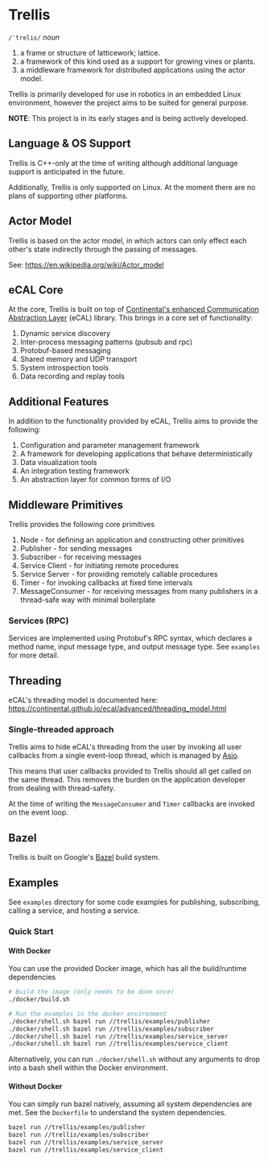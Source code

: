 # Trellis

`/ˈtrelis/`
_noun_

1. a frame or structure of latticework; lattice.
2. a framework of this kind used as a support for growing vines or plants.
3. a middleware framework for distributed applications using the actor model.

Trellis is primarily developed for use in robotics in an embedded Linux environment, however the project aims to be suited for general purpose.

**NOTE**: This project is in its early stages and is being actively developed.

## Language & OS Support
Trellis is C++-only at the time of writing although additional language support is anticipated in the future.

Additionally, Trellis is only supported on Linux. At the moment there are no plans of supporting other platforms.

## Actor Model
Trellis is based on the actor model, in which actors can only effect each other's
state indirectly through the passing of messages.

See: https://en.wikipedia.org/wiki/Actor_model

## eCAL Core
At the core, Trellis is built on top of [Continental's enhanced Communication Abstraction Layer](https://github.com/continental/ecal) (eCAL) library. This brings in a core set of functionality:

1. Dynamic service discovery
1. Inter-process messaging patterns (pubsub and rpc)
1. Protobuf-based messaging
1. Shared memory and UDP transport
1. System introspection tools
1. Data recording and replay tools

## Additional Features
In addition to the functionality provided by eCAL, Trellis aims to provide
the following:

1. Configuration and parameter management framework
1. A framework for developing applications that behave deterministically
1. Data visualization tools
1. An integration testing framework
1. An abstraction layer for common forms of I/O

## Middleware Primitives
Trellis provides the following core primitives

1. Node - for defining an application and constructing other primitives
1. Publisher - for sending messages
1. Subscriber - for receiving messages
1. Service Client - for initiating remote procedures
1. Service Server - for providing remotely callable procedures
1. Timer - for invoking callbacks at fixed time intervals
1. MessageConsumer - for receiving messages from many publishers in a thread-safe way with minimal boilerplate

### Services (RPC)
Services are implemented using Protobuf's RPC syntax, which declares a method
name, input message type, and output message type. See `examples` for more detail.

## Threading
eCAL's threading model is documented here: https://continental.github.io/ecal/advanced/threading_model.html

### Single-threaded approach
Trellis aims to hide eCAL's threading from the user by invoking all user callbacks from a single event-loop thread, which is managed by [Asio](https://think-async.com/Asio/).

This means that user callbacks provided to Trellis should all get called on the
same thread. This removes the burden on the application developer from dealing
with thread-safety.

At the time of writing the `MessageConsumer` and `Timer` callbacks are invoked
on the event loop.

## Bazel
Trellis is built on Google's [Bazel](https://bazel.build/) build system.

## Examples
See `examples` directory for some code examples for publishing, subscribing, calling
a service, and hosting a service.

### Quick Start

#### With Docker
You can use the provided Docker image, which has all the build/runtime dependencies
```bash
# Build the image (only needs to be done once)
./docker/build.sh

# Run the examples in the docker environment
./docker/shell.sh bazel run //trellis/examples/publisher
./docker/shell.sh bazel run //trellis/examples/subscriber
./docker/shell.sh bazel run //trellis/examples/service_server
./docker/shell.sh bazel run //trellis/examples/service_client
```

Alternatively, you can run `./docker/shell.sh` without any arguments to drop into a bash shell within the Docker environment.

#### Without Docker
You can simply run bazel natively, assuming all system dependencies are met. See the `Dockerfile` to understand the system dependencies.
```bash
bazel run //trellis/examples/publisher
bazel run //trellis/examples/subscriber
bazel run //trellis/examples/service_server
bazel run //trellis/examples/service_client
```

